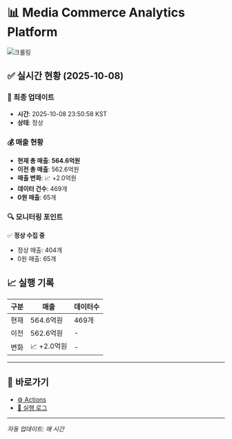 # 📊 Media Commerce Analytics Platform

![크롤링](https://img.shields.io/badge/크롤링-정상-green)

## ✅ 실시간 현황 (2025-10-08)

### 📍 최종 업데이트
- **시간**: 2025-10-08 23:50:58 KST
- **상태**: 정상

### 💰 매출 현황
- **현재 총 매출**: **564.6억원**
- **이전 총 매출**: 562.6억원
- **매출 변화**: 📈 +2.0억원
- **데이터 건수**: 469개
- **0원 매출**: 65개

### 🔍 모니터링 포인트

✅ **정상 수집 중**
- 정상 매출: 404개
- 0원 매출: 65개


## 📈 실행 기록

| 구분 | 매출 | 데이터수 |
|------|------|----------|
| 현재 | 564.6억원 | 469개 |
| 이전 | 562.6억원 | - |
| 변화 | 📈 +2.0억원 | - |

---

## 🔗 바로가기

- [⚙️ Actions](../../actions)
- [📝 실행 로그](../../actions/workflows/daily_scraping.yml)

---

*자동 업데이트: 매 시간*
